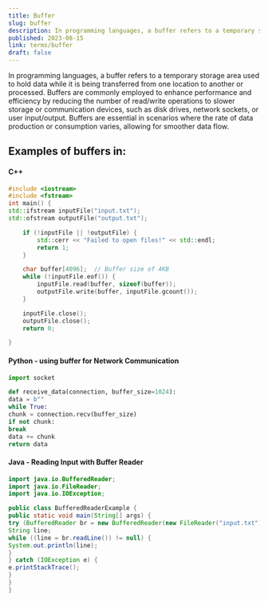 ```yaml
---
title: Buffer
slug: buffer
description: In programming languages, a buffer refers to a temporary storage area used to hold data while it is being transferred from one location to another or processed.
published: 2023-08-15
link: terms/buffer
draft: false
---
```


In programming languages, a buffer refers to a temporary storage area used to hold data while it is being transferred from one location to another or processed. Buffers are commonly employed to enhance performance and efficiency by reducing the number of read/write operations to slower storage or communication devices, such as disk drives, network sockets, or user input/output. Buffers are essential in scenarios where the rate of data production or consumption varies, allowing for smoother data flow.

## Examples of buffers in:

#### C++

```cpp
#include <iostream>
#include <fstream>
int main() {
std::ifstream inputFile("input.txt");
std::ofstream outputFile("output.txt");

    if (!inputFile || !outputFile) {
        std::cerr << "Failed to open files!" << std::endl;
        return 1;
    }

    char buffer[4096];  // Buffer size of 4KB
    while (!inputFile.eof()) {
        inputFile.read(buffer, sizeof(buffer));
        outputFile.write(buffer, inputFile.gcount());
    }

    inputFile.close();
    outputFile.close();
    return 0;

}
```

#### Python - using buffer for Network Communication

```python
import socket

def receive_data(connection, buffer_size=1024):
data = b""
while True:
chunk = connection.recv(buffer_size)
if not chunk:
break
data += chunk
return data
```

#### Java - Reading Input with Buffer Reader

```java
import java.io.BufferedReader;
import java.io.FileReader;
import java.io.IOException;

public class BufferedReaderExample {
public static void main(String[] args) {
try (BufferedReader br = new BufferedReader(new FileReader("input.txt"))) {
String line;
while ((line = br.readLine()) != null) {
System.out.println(line);
}
} catch (IOException e) {
e.printStackTrace();
}
}
}

```
